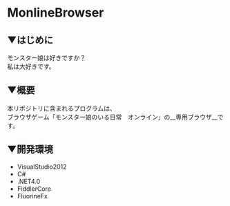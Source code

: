 # MonlineBrowser

## ▼はじめに
モンスター娘は好きですか？  
私は大好きです。

## ▼概要
本リポジトリに含まれるプログラムは、  
ブラウザゲーム「モンスター娘のいる日常　オンライン」の__専用ブラウザ__です。

## ▼開発環境
* VisualStudio2012
* C#
* .NET4.0
* FiddlerCore
* FluorineFx
